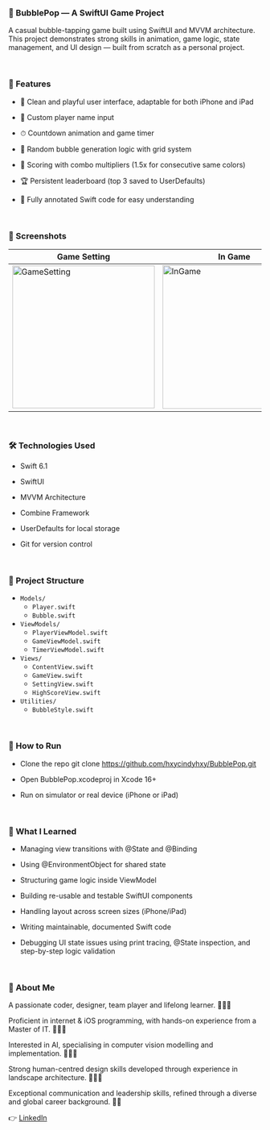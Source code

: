 ### 🧩 BubblePop — A SwiftUI Game Project

A casual bubble-tapping game built using SwiftUI and MVVM architecture. This project demonstrates strong skills in animation, game logic, state management, and UI design — built from scratch as a personal project.

<br>

### 📱 Features

* 🎨 Clean and playful user interface, adaptable for both iPhone and iPad

* 👤 Custom player name input

* ⏱ Countdown animation and game timer

* 🎯 Random bubble generation logic with grid system

* 🧠 Scoring with combo multipliers (1.5x for consecutive same colors)

* 🏆 Persistent leaderboard (top 3 saved to UserDefaults)

* 🧪 Fully annotated Swift code for easy understanding

<br>

### 📸 Screenshots

 Game Setting            | In Game               | Scoreboard             
-----------------------|-----------------------|-------------------------
<img width="283" alt="GameSetting" src="https://github.com/user-attachments/assets/174d73e3-d0d7-48e4-8523-2eb751eaf4b5" />| <img width="285" alt="InGame" src="https://github.com/user-attachments/assets/ae4906f9-cd33-4afe-b748-ae7ca3b531d9" />|<img width="286" alt="Scoreboard" src="https://github.com/user-attachments/assets/76afa4e4-9aff-4d16-b32f-7a72e314afde" />

<br>

### 🛠 Technologies Used
* Swift 6.1

* SwiftUI

* MVVM Architecture

* Combine Framework

* UserDefaults for local storage

* Git for version control

<br>

### 📂 Project Structure

- `Models/`
  - `Player.swift`
  - `Bubble.swift`
- `ViewModels/`
  - `PlayerViewModel.swift`
  - `GameViewModel.swift`
  - `TimerViewModel.swift`
- `Views/`
  - `ContentView.swift`
  - `GameView.swift`
  - `SettingView.swift`
  - `HighScoreView.swift`
- `Utilities/`
  - `BubbleStyle.swift`

<br>

### 🚀 How to Run
* Clone the repo
git clone https://github.com/hxycindyhxy/BubblePop.git

* Open BubblePop.xcodeproj in Xcode 16+

* Run on simulator or real device (iPhone or iPad)

<br>

### 🧠 What I Learned

* Managing view transitions with @State and @Binding

* Using @EnvironmentObject for shared state

* Structuring game logic inside ViewModel

* Building re-usable and testable SwiftUI components

* Handling layout across screen sizes (iPhone/iPad)

* Writing maintainable, documented Swift code

* Debugging UI state issues using print tracing, @State inspection, and step-by-step logic validation

<br>

### 💼 About Me

A passionate coder, designer, team player and lifelong learner. 👩🏻‍🌾

Proficient in internet & iOS programming, with hands-on experience from a Master of IT. 🧑🏻‍🎓

Interested in AI, specialising in computer vision modelling and implementation. 👩🏻‍🔬

Strong human-centred design skills developed through experience in landscape architecture. 👩🏻‍🎨

Exceptional communication and leadership skills, refined through a diverse and global career background. 🧚🏻


👉 [LinkedIn](https://www.linkedin.com/in/xinyicindy-hu/)
